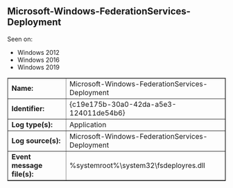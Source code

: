## Microsoft-Windows-FederationServices-Deployment

Seen on:
* Windows 2012
* Windows 2016
* Windows 2019

<table border="1" class="docutils">
  <tbody>
    <tr>
      <td><b>Name:</b></td>
      <td>Microsoft-Windows-FederationServices-Deployment</td>
    </tr>
    <tr>
      <td><b>Identifier:</b></td>
      <td>{c19e175b-30a0-42da-a5e3-124011de54b6}</td>
    </tr>
    <tr>
      <td><b>Log type(s):</b></td>
      <td>Application</td>
    </tr>
    <tr>
      <td><b>Log source(s):</b></td>
      <td>Microsoft-Windows-FederationServices-Deployment</td>
    </tr>
    <tr>
      <td><b>Event message file(s):</b></td>
      <td>%systemroot%\system32\fsdeployres.dll</td>
    </tr>
  </tbody>
</table>

&nbsp;


